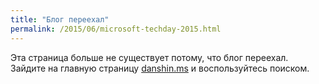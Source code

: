 ```yaml
---
title: "Блог переехал"
permalink: /2015/06/microsoft-techday-2015.html
---
```

Эта страница больше не существует потому, что блог переехал. Зайдите на главную страницу [danshin.ms](http://danshin.ms) и воспользуйтесь поиском.